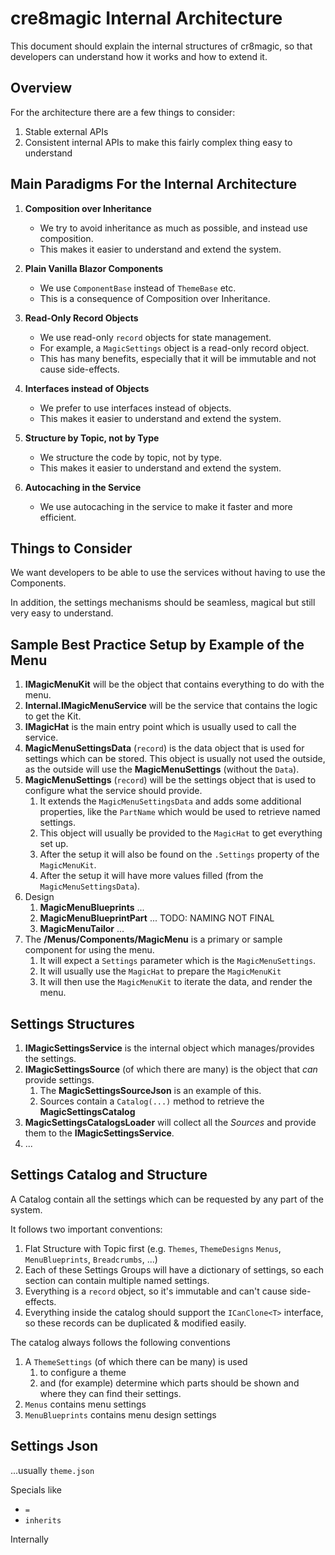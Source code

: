 # cre8magic Internal Architecture

This document should explain the internal structures of cr8magic, so that developers can understand how it works and how to extend it.

## Overview

For the architecture there are a few things to consider:

1. Stable external APIs
1. Consistent internal APIs to make this fairly complex thing easy to understand

## Main Paradigms For the Internal Architecture

1. **Composition over Inheritance**
   * We try to avoid inheritance as much as possible, and instead use composition.
   * This makes it easier to understand and extend the system.

1. **Plain Vanilla Blazor Components**
    * We use `ComponentBase` instead of `ThemeBase` etc.
    * This is a consequence of Composition over Inheritance.


1. **Read-Only Record Objects**
    * We use read-only `record` objects for state management.
    * For example, a `MagicSettings` object is a read-only record object.
    * This has many benefits, especially that it will be immutable and not cause side-effects.

1. **Interfaces instead of Objects**
    * We prefer to use interfaces instead of objects.
    * This makes it easier to understand and extend the system.

1. **Structure by Topic, not by Type**
    * We structure the code by topic, not by type.
    * This makes it easier to understand and extend the system.

1. **Autocaching in the Service**
    * We use autocaching in the service to make it faster and more efficient.

   
## Things to Consider

We want developers to be able to use the services without having to use the Components.

In addition, the settings mechanisms should be seamless, magical but still very easy to understand.

## Sample Best Practice Setup by Example of the Menu

1. **IMagicMenuKit** will be the object that contains everything to do with the menu.
1. **Internal.IMagicMenuService** will be the service that contains the logic to get the Kit.
1. **IMagicHat** is the main entry point which is usually used to call the service.
1. **MagicMenuSettingsData** (`record`) is the data object that is used for settings which can be stored.
    This object is usually not used the outside, as the outside will use the **MagicMenuSettings** (without the `Data`).
1. **MagicMenuSettings** (`record`) will be the settings object that is used to configure what the service should provide.
    1. It extends the `MagicMenuSettingsData` and adds some additional properties, like the `PartName` which would be used to retrieve named settings.
    1. This object will usually be provided to the `MagicHat` to get everything set up.
    1. After the setup it will also be found on the `.Settings` property of the `MagicMenuKit`.
    1. After the setup it will have more values filled (from the `MagicMenuSettingsData`).
1. Design
    1. **MagicMenuBlueprints** ...
    1. **MagicMenuBlueprintPart** ... TODO: NAMING NOT FINAL
    1. **MagicMenuTailor** ...
1. The **/Menus/Components/MagicMenu** is a primary or sample component for using the menu.
    1. It will expect a `Settings` parameter which is the `MagicMenuSettings`.
    1. It will usually use the `MagicHat` to prepare the `MagicMenuKit`
    1. It will then use the `MagicMenuKit` to iterate the data, and render the menu.

## Settings Structures

1. **IMagicSettingsService** is the internal object which manages/provides the settings.
1. **IMagicSettingsSource** (of which there are many) is the object that _can_ provide settings.
    1. The **MagicSettingsSourceJson** is an example of this.
    1. Sources contain a `Catalog(...)` method to retrieve the **MagicSettingsCatalog**
1. **MagicSettingsCatalogsLoader** will collect all the _Sources_ and provide them to the **IMagicSettingsService**.
1. ...

## Settings Catalog and Structure

A Catalog contain all the settings which can be requested by any part of the system.

It follows two important conventions:

1. Flat Structure with Topic first (e.g. `Themes`, `ThemeDesigns` `Menus`, `MenuBlueprints`, `Breadcrumbs`, ...)
1. Each of these Settings Groups will have a dictionary of settings, so each section can contain multiple named settings.
1. Everything is a `record` object, so it's immutable and can't cause side-effects.
1. Everything inside the catalog should support the `ICanClone<T>` interface, so these records can be duplicated & modified easily.

The catalog always follows the following conventions

1. A `ThemeSettings` (of which there can be many) is used
    1. to configure a theme
    1. and (for example) determine which parts should be shown and where they can find their settings.
1. `Menus` contains menu settings
1. `MenuBlueprints` contains menu design settings

## Settings Json

...usually `theme.json`

Specials like

* `=`
* `inherits`

Internally 